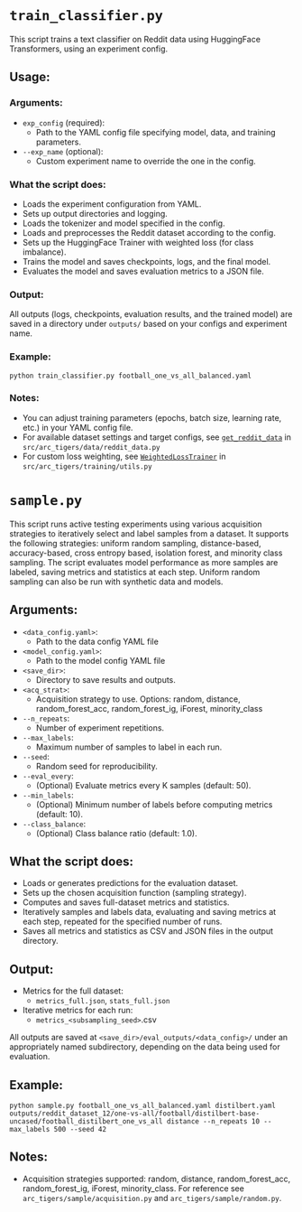 # `train_classifier.py`

This script trains a text classifier on Reddit data using HuggingFace Transformers, using an experiment config.

## Usage:
### Arguments:

- `exp_config` (required):
  - Path to the YAML config file specifying model, data, and training parameters.
- `--exp_name` (optional):
  - Custom experiment name to override the one in the config.

### What the script does:

- Loads the experiment configuration from YAML.
- Sets up output directories and logging.
- Loads the tokenizer and model specified in the config.
- Loads and preprocesses the Reddit dataset according to the config.
- Sets up the HuggingFace Trainer with weighted loss (for class imbalance).
- Trains the model and saves checkpoints, logs, and the final model.
- Evaluates the model and saves evaluation metrics to a JSON file.

### Output:

All outputs (logs, checkpoints, evaluation results, and the trained model) are saved in a directory under `outputs/` based on your configs and experiment name.

### Example:

```
python train_classifier.py football_one_vs_all_balanced.yaml
```

### Notes:

- You can adjust training parameters (epochs, batch size, learning rate, etc.) in your YAML config file.
- For available dataset settings and target configs, see [`get_reddit_data`](https://github.com/alan-turing-institute/ARC-TIGERS/blob/d40b20bc876e31ee58beadbef4f83b18d883366c/src/arc_tigers/data/reddit_data.py#L110) in `src/arc_tigers/data/reddit_data.py`
- For custom loss weighting, see [`WeightedLossTrainer`](https://github.com/alan-turing-institute/ARC-TIGERS/blob/d40b20bc876e31ee58beadbef4f83b18d883366c/src/arc_tigers/training/utils.py#L10) in `src/arc_tigers/training/utils.py`


# `sample.py`

This script runs active testing experiments using various acquisition strategies to iteratively select and label samples from a dataset. It supports the following strategies: uniform random sampling, distance-based, accuracy-based, cross entropy based, isolation forest, and minority class sampling. The script evaluates model performance as more samples are labeled, saving metrics and statistics at each step. Uniform random sampling can also be run with synthetic data and models.

## Arguments:

- `<data_config.yaml>`:
    - Path to the data config YAML file
- `<model_config.yaml>`:
    - Path to the model config YAML file
- `<save_dir>`:
  - Directory to save results and outputs.
- `<acq_strat>`:
  - Acquisition strategy to use. Options: random, distance, random_forest_acc, random_forest_ig, iForest, minority_class
- `--n_repeats`:
  - Number of experiment repetitions.
- `--max_labels`:
  - Maximum number of samples to label in each run.
- `--seed`:
  - Random seed for reproducibility.
- `--eval_every`:
  - (Optional) Evaluate metrics every K samples (default: 50).
- `--min_labels`:
  - (Optional) Minimum number of labels before computing metrics (default: 10).
- `--class_balance`:
  - (Optional) Class balance ratio (default: 1.0).

## What the script does:

- Loads or generates predictions for the evaluation dataset.
- Sets up the chosen acquisition function (sampling strategy).
- Computes and saves full-dataset metrics and statistics.
- Iteratively samples and labels data, evaluating and saving metrics at each step, repeated for the specified number of runs.
- Saves all metrics and statistics as CSV and JSON files in the output directory.

## Output:

- Metrics for the full dataset:
  - `metrics_full.json`, `stats_full.json`
- Iterative metrics for each run:
  - `metrics_<subsampling_seed>`.csv

All outputs are saved at `<save_dir>/eval_outputs/<data_config>/` under an appropriately named subdirectory, depending on the data being used for evaluation.

## Example:
```
python sample.py football_one_vs_all_balanced.yaml distilbert.yaml outputs/reddit_dataset_12/one-vs-all/football/distilbert-base-uncased/football_distilbert_one_vs_all distance --n_repeats 10 --max_labels 500 --seed 42
```

## Notes:

- Acquisition strategies supported: random, distance, random_forest_acc, random_forest_ig, iForest, minority_class. For reference see `arc_tigers/sample/acquisition.py` and `arc_tigers/sample/random.py`.
